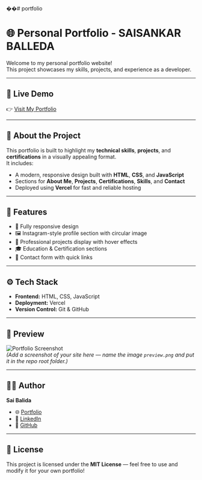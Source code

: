��#   p o r t f o l i o 

# 🌐 Personal Portfolio - SAISANKAR BALLEDA

Welcome to my personal portfolio website!  
This project showcases my skills, projects, and experience as a developer.

---




## 🚀 Live Demo
👉 [Visit My Portfolio](https://portfolio-vocs.vercel.app/)

---

## 🧾 About the Project
This portfolio is built to highlight my **technical skills**, **projects**, and **certifications** in a visually appealing format.  
It includes:
- A modern, responsive design built with **HTML**, **CSS**, and **JavaScript**
- Sections for **About Me**, **Projects**, **Certifications**, **Skills**, and **Contact**
- Deployed using **Vercel** for fast and reliable hosting



---

## 🧠 Features
- 📱 Fully responsive design  
- 🖼️ Instagram-style profile section with circular image  
- 💼 Professional projects display with hover effects  
- 🎓 Education & Certification sections  
- 📧 Contact form with quick links  

---



## ⚙️ Tech Stack
- **Frontend:** HTML, CSS, JavaScript  
- **Deployment:** Vercel  
- **Version Control:** Git & GitHub  

---



## 📸 Preview
![Portfolio Screenshot](./preview.png)  
*(Add a screenshot of your site here — name the image `preview.png` and put it in the repo root folder.)*

---




## 🧑‍🎓 Author
**Sai Balida**  
- 🌐 [Portfolio](https://portfolio-vocs.vercel.app/)  
- 💼 [LinkedIn](https://www.linkedin.com/in/saisankar-balleda)  
- 🐙 [GitHub](https://github.com/Saisankar62)

---

## 📜 License
This project is licensed under the **MIT License** — feel free to use and modify it for your own portfolio!

